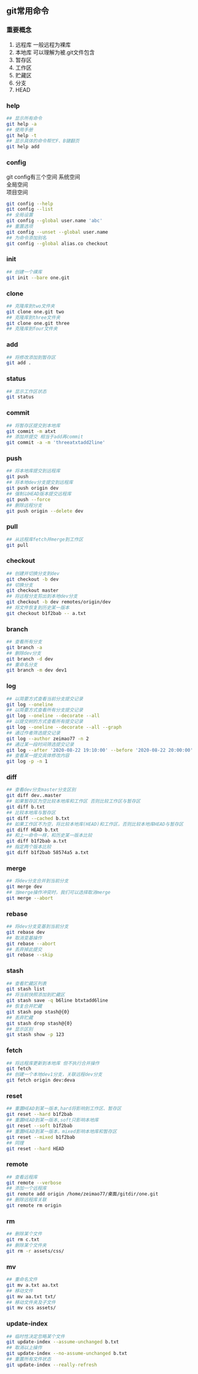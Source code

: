 ## git常用命令

### 重要概念
1. 远程库  一般远程为裸库 
2. 本地库  可以理解为被.git文件包含 
3. 暂存区
4. 工作区
5. 贮藏区
6. 分支
7. HEAD 

### help 
```bash 
## 显示所有命令
git help -a 
## 使用手册
git help -t  
## 显示具体的命令帮忙F、B键翻页
git help add 
```

### config

git config有三个空间
系统空间  
全局空间   
项目空间  

```bash
git config --help
git config --list
## 全局设置
git config --global user.name 'abc'
## 重置选项
git config --unset --global user.name 
## 为命令添加别名
git config --global alias.co checkout
```

### init 
```bash
## 创建一个祼库 
git init --bare one.git
```

### clone 
```bash
## 克隆库到two文件夹
git clone one.git two
## 克隆库到three文件夹
git clone one.git three
## 克隆库到four文件夹
```

### add 
```bash
## 将修改添加到暂存区
git add .

```

### status
```bash 
## 显示工作区状态
git status
```

### commit 
```bash
## 将暂存区提交到本地库
git commit -m atxt
## 添加并提交 相当于add再commit 
git commit -a -m 'threeatxtadd2line'
```

### push 

```bash 
## 将本地库提交到远程库 
git push
## 将本地dev分支提交到远程库 
git push origin dev
## 强制以HEAD版本提交远程库
git push --force
## 删除远程分支
git push origin --delete dev
```

### pull 
```bash 
## 从远程库fetch并merge到工作区
git pull
```

### checkout 
```bash
## 创建并切换分支到dev
git checkout -b dev
## 切换分支 
git checkout master
## 将远程分支剪出到本地dev分支 
git checkout -b dev remotes/origin/dev
## 将文件恢复到历史某一版本 
git checkout b1f2bab -- a.txt
```

### branch 
```bash 
## 查看所有分支
git branch -a
## 删除dev分支
git branch -d dev
## 重命名分支
git branch -m dev dev1

```

### log 
```bash 
## 以简要方式查看当前分支提交记录 
git log --oneline 
## 以简要方式查看所有分支提交记录 
git log --oneline --decorate --all 
## 以提交树的方式查看所有提交记录 
git log --oneline --decorate --all --graph
## 通过作者筛选提交记录
git log --author zeimao77 -n 2
## 通过某一段时间筛选提交记录
git log --after '2020-08-22 19:10:00' --before '2020-08-22 20:00:00'
## 查看某一提交具体修改内容
git log -p -n 1
```

### diff
```bash 
## 查看dev分支master分支区别
git diff dev..master
## 如果暂存区为空比较本地库和工作区 否则比较工作区与暂存区
git diff b.txt 
## 比较本地库与暂存区 
git diff --cached b.txt 
## 如果工作区不为空，将比较本地库(HEAD)和工作区，否则比较本地库HEAD与暂存区 
git diff HEAD b.txt 
## 和上一命令一样，和历史某一版本比较 
git diff b1f2bab a.txt
## 指定两个版本比较 
git diff b1f2bab 58574a5 a.txt

```

### merge
```bash 
## 将dev分支合并到当前分支 
git merge dev 
## 当merge操作冲突时，我们可以选择取消merge 
git merge --abort

```

### rebase 
```bash 
## 将dev分支变基到当前分支 
git rebase dev
## 取消变基操作
git rebase --abort
## 丢弃掉此提交
git rebase --skip
```

### stash
```bash 
## 查看贮藏区列表
git stash list
## 将当前快照添加到贮藏区 
git stash save -q b6line btxtadd6line
## 恢复合并贮藏
git stash pop stash@{0}
## 丢弃贮藏 
git stash drop stash@{0}
## 显示区别 
git stash show -p 123
``` 

### fetch 
```bash 
## 将远程库更新到本地库 但不执行合并操作
git fetch 
## 创建一个本地dev1分支，关联远程dev分支
git fetch origin dev:deva
```

### reset 
```bash 
## 重置HEAD到某一版本,hard将影响到工作区、暂存区
git reset --hard b1f2bab
## 重置HEAD到某一版本,soft只影响本地库 
git reset --soft b1f2bab
## 重置HEAD到某一版本，mixed影响本地库和暂存区 
git reset --mixed b1f2bab
## 同理
git reset --hard HEAD

```

### remote 
```bash 
## 查看远程库
git remote --verbose
## 添加一个远程库
git remote add origin /home/zeimao77/桌面/gitdir/one.git
## 删除远程库关联 
git remote rm origin
```

### rm 
```bash 
## 删除某个文件
git rm c.txt
## 删除某个文件夹 
git rm -r assets/css/
```

### mv
```bash
## 重命名文件
git mv a.txt aa.txt
## 移动文件
git mv aa.txt txt/
## 移动文件夹及子文件
git mv css assets/
```


### update-index 
```bash 
## 临时性决定忽略某个文件 
git update-index --assume-unchanged b.txt
## 取消以上操作
git update-index --no-assume-unchanged b.txt
## 重置所有文件状态
git update-index --really-refresh
```